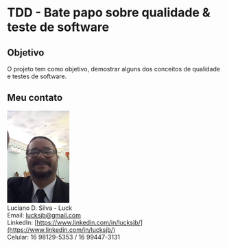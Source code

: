 # TDD - Bate papo sobre qualidade & teste de software 

## Objetivo
O projeto tem como objetivo, demostrar alguns dos conceitos de qualidade e testes de software.


## Meu contato
<img src="./images/mypic.jpg">  <br> 
Luciano D. Silva - Luck   
Email: lucksjb@gmail.com    
LinkedIn: [https://www.linkedin.com/in/lucksjb/](https://www.linkedin.com/in/lucksjb/)   
Celular: 16 98129-5353 / 16 99447-3131   
